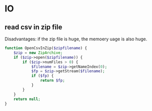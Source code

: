 # IO

## read csv in zip file

Disadvantages: if the zip file is huge, the memoery uage is also huge.

```php
function OpenCsvInZip($zipfilename) {
    $zip = new ZipArchive;
    if ($zip->open($zipfilename)) {
        if ($zip->numFiles > 0) {
            $filename = $zip->getNameIndex(0);
            $fp = $zip->getStream($filename);
            if ($fp) {
                return $fp;
            }
        }
    }
    return null;
}
```
